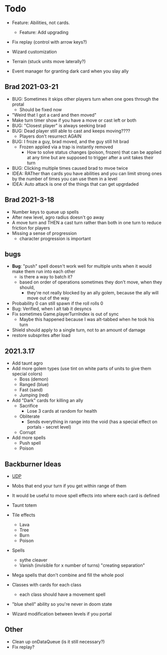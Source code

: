 # Todo

- Feature: Abilities, not cards.

  - Feature: Add upgrading

- Fix replay (control with arrow keys?)
- Wizard customization
- Terrain (stuck units move laterally?)
- Event manager for granting dark card when you slay ally

## Brad 2021-03-21

- BUG: Sometimes it skips other players turn when one goes through the protal
  - Should be fixed now
- "Weird that I got a card and then moved"
- Make turn timer show if you have a move or cast left or both
- BUG: "Closest player" is always seeking brad
- BUG: Dead player still able to cast and keeps moving????
  - Players don't resurrect AGAIN
- BUG: I froze a guy, brad moved, and the guy still hit brad
  - Frozen applied via a trap is instantly removed
    - How to solve status changes (poison, frozen) that can be applied at any time but are supposed to trigger after a unit takes their turn
- BUG: Clicking multiple times caused brad to mvoe twice
- IDEA: RATher than cards you have abilities and you can limit strong ones
  by the number of times you can use them in a level
- IDEA: Auto attack is one of the things that can get upgrdaded

## Brad 2021-3-18

- Number keys to queue up spells
- After new level, agro radius doesn't go away
- A move turn and THEN a cast turn rather than both in one turn to reduce friction for players
- Missing a sense of progression
  - character progression is important

## bugs

- **Bug**: "push" spell doesn't work well for multiple units when it would make them run into each other
  - is there a way to batch it?
  - based on order of operations sometimes they don't move, when they should,
    - they're not really blocked by an ally golem, because the ally will move out of the way
- Probability 0 can still spawn if the roll rolls 0
- Bug: Verified, when I alt tab it desyncs
- Fix sometimes Game.playerTurnIndex is out of sync
  - Maybe this happened because I was alt-tabbed when he took his turn
- Shield should apply to a single turn, not to an amount of damage
- restore subsprites after load

## 2021.3.17

- Add taunt agro
- Add more golem types (use tint on white parts of units to give them special colors)
  - Boss (demon)
  - Ranged (blue)
  - Fast (sand)
  - Jumping (red)
- Add "Dark" cards for killing an ally
  - Sacrifice
    - Lose 3 cards at random for health
  - Obliterate
    - Sends everything in range into the void (has a special effect on portals - secret level)
  - Corrupt
- Add more spells
  - Push spell
  - Poison

## Backburner Ideas

- [UDP](https://www.html5rocks.com/en/tutorials/webrtc/datachannels/)

- Mobs that end your turn if you get within range of them
- It would be useful to move spell effects into where each card is defined
- Taunt totem
- Tile effects
  - Lava
  - Tree
  - Burn
  - Poison
- Spells
  - sythe cleaver
  - Vanish (invisible for x number of turns) "creating separation"
- Mega spells that don't combine and fill the whole pool
- Classes with cards for each class
  - each class should have a movement spell
- "blue shell" ability so you're never in doom state
- Wizard modification between levels if you portal

## Other

- Clean up onDataQueue (is it still necessary?)
- Fix replay?
